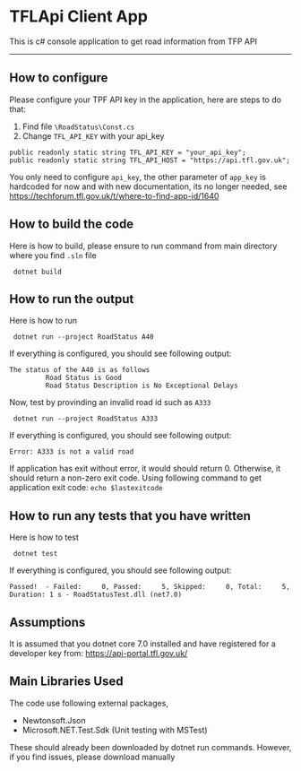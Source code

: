 # TFLApi Client App
This is c# console application to get road information from TFP API

****
## How to configure
Please configure your TPF API key in the application, here are steps to do that: 
1. Find file `\RoadStatus\Const.cs`
2. Change `TFL_API_KEY` with your api_key
``` 
public readonly static string TFL_API_KEY = "your_api_key";
public readonly static string TFL_API_HOST = "https://api.tfl.gov.uk";        
```

You only need to configure `api_key`, the other parameter of `app_key` is hardcoded for now and with new documentation, its no longer needed, see https://techforum.tfl.gov.uk/t/where-to-find-app-id/1640 

## How to build the code
Here is how to build, please ensure to run command from main directory where you find `.sln` file

` dotnet build`

## How to run the output
Here is how to run

` dotnet run --project RoadStatus A40`

If everything is configured, you should see following output:
```
The status of the A40 is as follows
         Road Status is Good
         Road Status Description is No Exceptional Delays
```
Now, test by provinding an invalid road id such as `A333`

` dotnet run --project RoadStatus A333`

If everything is configured, you should see following output:
```
Error: A333 is not a valid road
```
If application has exit without error, it would should return 0. Otherwise, it should return a non-zero exit code. 
Using following command to get application exit code:
`echo $lastexitcode`

## How to run any tests that you have written
Here is how to test

` dotnet test`

If everything is configured, you should see following output:
```
Passed!  - Failed:     0, Passed:     5, Skipped:     0, Total:     5, Duration: 1 s - RoadStatusTest.dll (net7.0)
```

## Assumptions
It is assumed that you dotnet core 7.0 installed and have registered for a developer key from: https://api-portal.tfl.gov.uk/ 

## Main Libraries Used
The code use following external packages,
-  Newtonsoft.Json
-  Microsoft.NET.Test.Sdk (Unit testing with MSTest)

These should already been downloaded by dotnet run commands. However, if you find issues, please download manually 

